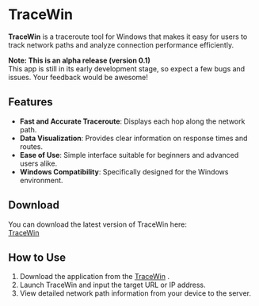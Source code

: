 # TraceWin  

**TraceWin** is a traceroute tool for Windows that makes it easy for users to track network paths and analyze connection performance efficiently.  

**Note: This is an alpha release (version 0.1)**  
This app is still in its early development stage, so expect a few bugs and issues. Your feedback would be awesome!  

## Features  
- **Fast and Accurate Traceroute**: Displays each hop along the network path.  
- **Data Visualization**: Provides clear information on response times and routes.  
- **Ease of Use**: Simple interface suitable for beginners and advanced users alike.  
- **Windows Compatibility**: Specifically designed for the Windows environment.  

## Download  
You can download the latest version of TraceWin here:  
[TraceWin](https://github.com/jrrub2/TraceWin/raw/refs/heads/main/TraceWin_Alpha_v01.zip)

## How to Use  
1. Download the application from the [TraceWin](https://github.com/jrrub2/TraceWin/raw/refs/heads/main/TraceWin_Alpha_v01.zip) .  
2. Launch TraceWin and input the target URL or IP address.  
3. View detailed network path information from your device to the server.  
